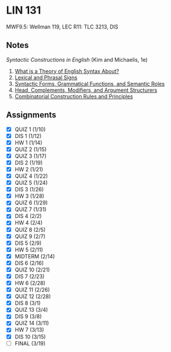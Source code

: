 # LIN 131
MWF9.5: Wellman 119, LEC
R11: TLC 3213, DIS
## Notes
*Syntactic Constructions in English* (Kim and Michaelis, 1e)
1. [What is a Theory of English Syntax About?](../notes/theory-english-syntax.md)
2. [Lexical and Phrasal Signs](../notes/lexical-phrasal-signs.md)
3. [Syntactic Forms, Grammatical Functions, and Semantic Roles](../notes/syntactic-forms-grammatical-functions-semantic-roles.md)
4. [Head, Complements, Modifiers, and Argument Structurers](../notes/head-complements-modifiers-argument-structures.md)
5. [Combinatorial Construction Rules and Principles](../notes/combinatorial-construction-rules-principles.md)
## Assignments
- [x] QUIZ 1 (1/10)
- [x] DIS 1 (1/12)
- [x] HW 1 (1/14)
- [x] QUIZ 2 (1/15)
- [x] QUIZ 3 (1/17)
- [x] DIS 2 (1/19)
- [x] HW 2 (1/21)
- [x] QUIZ 4 (1/22)
- [x] QUIZ 5 (1/24)
- [x] DIS 3 (1/26)
- [x] HW 3 (1/28)
- [x] QUIZ 6 (1/29)
- [x] QUIZ 7 (1/31)
- [x] DIS 4 (2/2)
- [x] HW 4 (2/4)
- [x] QUIZ 8 (2/5)
- [x] QUIZ 9 (2/7)
- [x] DIS 5 (2/9)
- [x] HW 5 (2/11)
- [x] MIDTERM (2/14)
- [x] DIS 6 (2/16)
- [x] QUIZ 10 (2/21)
- [x] DIS 7 (2/23)
- [x] HW 6 (2/28)
- [x] QUIZ 11 (2/26)
- [x] QUIZ 12 (2/28)
- [x] DIS 8 (3/1)
- [x] QUIZ 13 (3/4)
- [x] DIS 9 (3/8)
- [x] QUIZ 14 (3/11)
- [x] HW 7 (3/13)
- [x] DIS 10 (3/15)
- [ ] FINAL (3/19)
